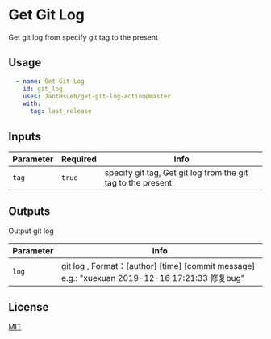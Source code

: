 # Get Git Log

 Get git log from specify git tag to the present


## Usage


```yaml
  - name: Get Git Log
    id: git_log
    uses: JantHsueh/get-git-log-action@master
    with:
      tag: last_release
```


## Inputs

| Parameter  | Required | Info                                                         |
| ---------- | -------- | ------------------------------------------------------------ |
| `tag`  | `true`   | specify git tag, Get git log from the git tag to the present |


## Outputs

Output git log 



| Parameter   | Info                                                         |
| ----------  | ------------------------------------------------------------ |
| `log`   |  git log , Format：[author] [time] [commit message] e.g.: "xuexuan 2019-12-16 17:21:33 修复bug" |


## License

[MIT](LICENSE)
